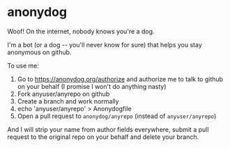 # anonydog
Woof! On the internet, nobody knows you're a dog.

I'm a bot (or a dog -- you'll never know for sure) that helps you stay
anonymous on github.

To use me:

1. Go to https://anonydog.org/authorize and authorize me to talk to
   github on your behalf (I promise I won't do anything nasty)
2. Fork anyuser/anyrepo on github
4. Create a branch and work normally
5. echo 'anyuser/anyrepo' > Anonydogfile
6. Open a pull request to `anonydog/anyrepo` (instead of `anyuser/anyrepo`)

And I will strip your name from author fields everywhere, submit a pull
request to the original repo on your behalf and delete your branch.
